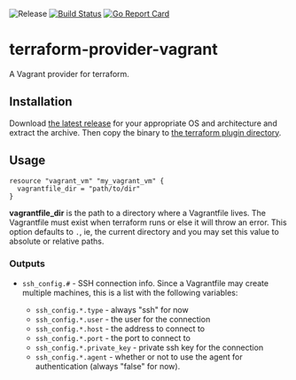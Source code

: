 ![Release](https://img.shields.io/github/release/bmatcuk/terraform-provider-vagrant.svg?branch=master)
[![Build Status](https://travis-ci.com/bmatcuk/terraform-provider-vagrant.svg?branch=master)](https://travis-ci.com/bmatcuk/terraform-provider-vagrant)
[![Go Report Card](https://goreportcard.com/badge/github.com/bmatcuk/terraform-provider-vagrant)](https://goreportcard.com/report/github.com/bmatcuk/terraform-provider-vagrant)

# terraform-provider-vagrant
A Vagrant provider for terraform.

## Installation
Download [the latest release] for your appropriate OS and architecture and
extract the archive. Then copy the binary to [the terraform plugin directory].

## Usage
```hcl
resource "vagrant_vm" "my_vagrant_vm" {
  vagrantfile_dir = "path/to/dir"
}
```

**vagrantfile_dir** is the path to a directory where a Vagrantfile lives. The
Vagrantfile must exist when terraform runs or else it will throw an error. This
option defaults to `.`, ie, the current directory and you may set this value to
absolute or relative paths.

### Outputs
* `ssh_config.#` - SSH connection info. Since a Vagrantfile may create multiple
  machines, this is a list with the following variables:

  * `ssh_config.*.type` - always "ssh" for now
  * `ssh_config.*.user` - the user for the connection
  * `ssh_config.*.host` - the address to connect to
  * `ssh_config.*.port` - the port to connect to
  * `ssh_config.*.private_key` - private ssh key for the connection
  * `ssh_config.*.agent` - whether or not to use the agent for authentication
    (always "false" for now).

[the latest release]: https://github.com/bmatcuk/terraform-provider-vagrant/releases/latest
[the terraform plugin directory]: https://www.terraform.io/docs/configuration/providers.html#third-party-plugins
